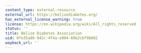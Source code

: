 ```yaml
---
content_type: external-resource
external_url: https://belizediabetes.org/
has_external_license_warning: true
license: https://en.wikipedia.org/wiki/All_rights_reserved
status: ''
title: Belize Diabetes Association
uid: 0fe35a86-942c-4f4a-a904-68b2cbf9b082
wayback_url: ''
---
```

